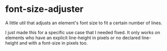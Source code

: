 # font-size-adjuster
A little util that adjusts an element's font size to fit a certain number of lines.

I just made this for a specific use case that I needed fixed. It only works on elements who have an explicit line-height in pixels or no declared line-height and with a font-size in pixels too. 
